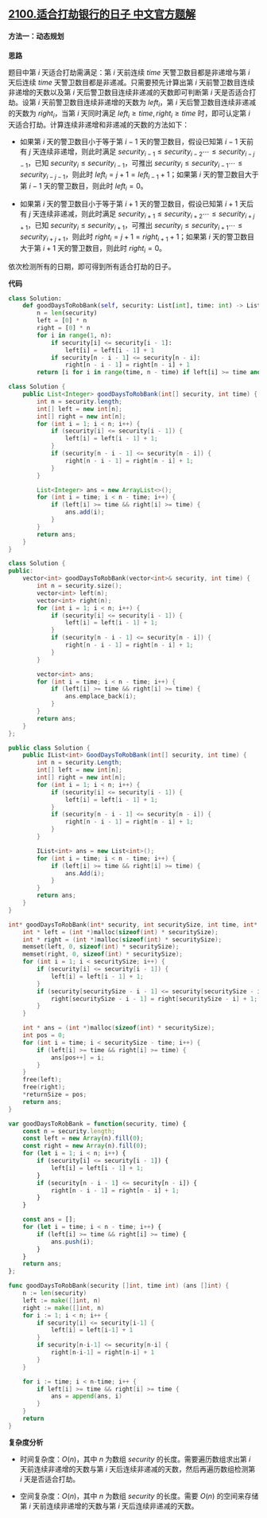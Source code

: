## [2100.适合打劫银行的日子 中文官方题解](https://leetcode.cn/problems/find-good-days-to-rob-the-bank/solutions/100000/gua-he-da-jie-yin-xing-de-ri-zi-by-leetc-z6r1)

#### 方法一：动态规划

**思路**

题目中第 $i$ 天适合打劫需满足：第 $i$ 天前连续 $\textit{time}$ 天警卫数目都是非递增与第 $i$ 天后连续 $\textit{time}$ 天警卫数目都是非递减。只需要预先计算出第 $i$ 天前警卫数目连续非递增的天数以及第 $i$ 天后警卫数目连续非递减的天数即可判断第 $i$ 天是否适合打劫。设第 $i$ 天前警卫数目连续非递增的天数为 $\textit{left}_i$，第 $i$ 天后警卫数目连续非递减的天数为 $\textit{right}_i$，当第 $i$ 天同时满足 $\textit{left}_i \ge \textit{time},\textit{right}_i \ge \textit{time}$ 时，即可认定第 $i$ 天适合打劫。计算连续非递增和非递减的天数的方法如下：

+ 如果第 $i$ 天的警卫数目小于等于第 $i-1$ 天的警卫数目，假设已知第 $i-1$ 天前有 $j$ 天连续非递增，则此时满足 $\textit{security}_{i-1} \le \textit{security}_{i-2} \cdots \le \textit{security}_{i-j-1}$，已知 $\textit{security}_i \le \textit{security}_{i-1}$，可推出 $\textit{security}_{i} \le \textit{security}_{i-1} \cdots \le \textit{security}_{i-j-1}$，则此时 $\textit{left}_i = j + 1 = \textit{left}_{i-1} + 1$；如果第 $i$ 天的警卫数目大于第 $i-1$ 天的警卫数目，则此时 $\textit{left}_i = 0$。

+ 如果第 $i$ 天的警卫数目小于等于第 $i+1$ 天的警卫数目，假设已知第 $i+1$ 天后有 $j$ 天连续非递减，则此时满足 $\textit{security}_{i+1} \le \textit{security}_{i+2} \cdots \le \textit{security}_{i+j+1}$，已知 $\textit{security}_i \le \textit{security}_{i+1}$，可推出 $\textit{security}_{i} \le \textit{security}_{i+1} \cdots \le \textit{security}_{i+j+1}$，则此时 $\textit{right}_i = j + 1 = \textit{right}_{i+1} + 1$；如果第 $i$ 天的警卫数目大于第 $i+1$ 天的警卫数目，则此时 $\textit{right}_i = 0$。

依次检测所有的日期，即可得到所有适合打劫的日子。

**代码**

```Python [sol1-Python3]
class Solution:
    def goodDaysToRobBank(self, security: List[int], time: int) -> List[int]:
        n = len(security)
        left = [0] * n
        right = [0] * n
        for i in range(1, n):
            if security[i] <= security[i - 1]:
                left[i] = left[i - 1] + 1
            if security[n - i - 1] <= security[n - i]:
                right[n - i - 1] = right[n - i] + 1
        return [i for i in range(time, n - time) if left[i] >= time and right[i] >= time]
```

```Java [sol1-Java]
class Solution {
    public List<Integer> goodDaysToRobBank(int[] security, int time) {
        int n = security.length;
        int[] left = new int[n];
        int[] right = new int[n];
        for (int i = 1; i < n; i++) {
            if (security[i] <= security[i - 1]) {
                left[i] = left[i - 1] + 1;
            }
            if (security[n - i - 1] <= security[n - i]) {
                right[n - i - 1] = right[n - i] + 1;
            }
        }

        List<Integer> ans = new ArrayList<>();
        for (int i = time; i < n - time; i++) {
            if (left[i] >= time && right[i] >= time) {
                ans.add(i);    
            }
        }
        return ans;
    }
}
```

```C++ [sol1-C++]
class Solution {
public:
    vector<int> goodDaysToRobBank(vector<int>& security, int time) {
        int n = security.size();
        vector<int> left(n);
        vector<int> right(n);
        for (int i = 1; i < n; i++) {
            if (security[i] <= security[i - 1]) {
                left[i] = left[i - 1] + 1;
            }
            if (security[n - i - 1] <= security[n - i]) {
                right[n - i - 1] = right[n - i] + 1;
            }
        }

        vector<int> ans;
        for (int i = time; i < n - time; i++) {
            if (left[i] >= time && right[i] >= time) {
                ans.emplace_back(i);
            }
        }
        return ans;
    }
};
```

```C# [sol1-C#]
public class Solution {
    public IList<int> GoodDaysToRobBank(int[] security, int time) {
        int n = security.Length;
        int[] left = new int[n];
        int[] right = new int[n];
        for (int i = 1; i < n; i++) {
            if (security[i] <= security[i - 1]) {
                left[i] = left[i - 1] + 1;
            }
            if (security[n - i - 1] <= security[n - i]) {
                right[n - i - 1] = right[n - i] + 1;
            }
        }

        IList<int> ans = new List<int>();
        for (int i = time; i < n - time; i++) {
            if (left[i] >= time && right[i] >= time) {
                ans.Add(i);    
            }
        }
        return ans;
    }
}
```

```C [sol1-C]
int* goodDaysToRobBank(int* security, int securitySize, int time, int* returnSize) {
    int * left = (int *)malloc(sizeof(int) * securitySize);
    int * right = (int *)malloc(sizeof(int) * securitySize);
    memset(left, 0, sizeof(int) * securitySize);
    memset(right, 0, sizeof(int) * securitySize);
    for (int i = 1; i < securitySize; i++) {
        if (security[i] <= security[i - 1]) {
            left[i] = left[i - 1] + 1;
        }
        if (security[securitySize - i - 1] <= security[securitySize - i]) {
            right[securitySize - i - 1] = right[securitySize - i] + 1;
        }
    }

    int * ans = (int *)malloc(sizeof(int) * securitySize);
    int pos = 0;
    for (int i = time; i < securitySize - time; i++) {
        if (left[i] >= time && right[i] >= time) {
            ans[pos++] = i;
        }
    }
    free(left);
    free(right);
    *returnSize = pos;
    return ans;
}
```

```JavaScript [sol1-JavaScript]
var goodDaysToRobBank = function(security, time) {
    const n = security.length;
    const left = new Array(n).fill(0);
    const right = new Array(n).fill(0);
    for (let i = 1; i < n; i++) {
        if (security[i] <= security[i - 1]) {
            left[i] = left[i - 1] + 1;
        }
        if (security[n - i - 1] <= security[n - i]) {
            right[n - i - 1] = right[n - i] + 1;
        }
    }

    const ans = [];
    for (let i = time; i < n - time; i++) {
        if (left[i] >= time && right[i] >= time) {
            ans.push(i);    
        }
    }
    return ans;
};
```

```go [sol1-Golang]
func goodDaysToRobBank(security []int, time int) (ans []int) {
    n := len(security)
    left := make([]int, n)
    right := make([]int, n)
    for i := 1; i < n; i++ {
        if security[i] <= security[i-1] {
            left[i] = left[i-1] + 1
        }
        if security[n-i-1] <= security[n-i] {
            right[n-i-1] = right[n-i] + 1
        }
    }

    for i := time; i < n-time; i++ {
        if left[i] >= time && right[i] >= time {
            ans = append(ans, i)
        }
    }
    return
}
```

**复杂度分析**

- 时间复杂度：$O(n)$，其中 $n$ 为数组 $\textit{security}$ 的长度。需要遍历数组求出第 $i$ 天前连续非递增的天数与第 $i$ 天后连续非递减的天数，然后再遍历数组检测第 $i$ 天是否适合打劫。

- 空间复杂度：$O(n)$，其中 $n$ 为数组 $\textit{security}$ 的长度。需要 $O(n)$ 的空间来存储第 $i$ 天前连续非递增的天数与第 $i$ 天后连续非递减的天数。